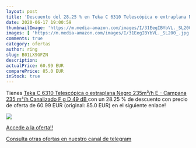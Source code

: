 ```yaml
---
layout: post
title: 'Descuento del 28.25 % en Teka C 6310 Telescópica o extraplana Neg'
date: 2020-06-17 19:00:59
thumbnailImage: 'https://m.media-amazon.com/images/I/31EegIBYbVL._SL200_.jpg'
images: [ 'https://m.media-amazon.com/images/I/31EegIBYbVL._SL200_.jpg' ]
comments: true
category: ofertas
author: ring
slug: B01LX9GFZN
description:
actualPrice: 60.99 EUR
comparePrice: 85.0 EUR
inStock: true
---
```


Tienes [Teka C 6310 Telescópica o extraplana Negro 235m³/h E - Campana  235 m³/h  Canalizado  F  g  D  49 dB ](https://www.amazon.com/dp/B01LX9GFZN/?tag=redken08-20) con un 28.25 % de descuento con precio de oferta de 60.99 EUR (original: 85.0 EUR) en el siguiente enlace!

[![](https://m.media-amazon.com/images/I/31EegIBYbVL._SL200_.jpg)](https://www.amazon.com/dp/B01LX9GFZN/?tag=redken08-20)

[Accede a la oferta!!](https://www.amazon.com/dp/B01LX9GFZN/?tag=redken08-20)

[Consulta otras ofertas en nuestro canal de telegram](https://t.me/s/ofertas25)
